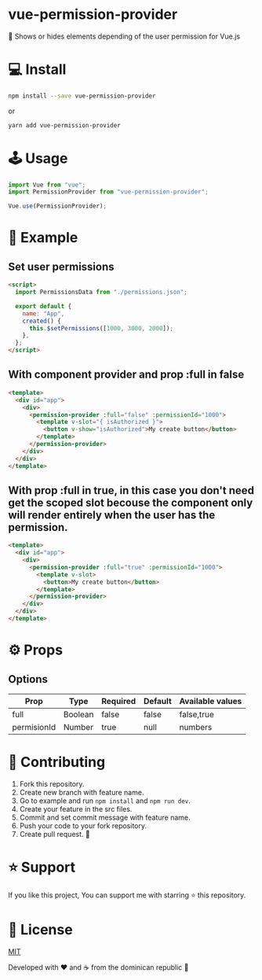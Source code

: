 # vue-permission-provider

🚪 Shows or hides elements depending of the user permission for Vue.js

# 💻 Install

```sh
npm install --save vue-permission-provider
```

or

```sh
yarn add vue-permission-provider
```

# 🕹 Usage

```javascript
import Vue from "vue";
import PermissionProvider from "vue-permission-provider";

Vue.use(PermissionProvider);
```

# 🔎 Example

## Set user permissions

```html
<script>
  import PermissionsData from "./permissions.json";

  export default {
    name: "App",
    created() {
      this.$setPermissions([1000, 3000, 2000]);
    },
  };
</script>
```

## With component provider and prop :full in false

```html
<template>
  <div id="app">
    <div>
      <permission-provider :full="false" :permissionId="1000">
        <template v-slot="{ isAuthorized }">
          <button v-show="isAuthorized">My create button</button>
        </template>
      </permission-provider>
    </div>
  </div>
</template>
```

## With prop :full in true, in this case you don't need get the scoped slot becouse the component only will render entirely when the user has the permission.

```html
<template>
  <div id="app">
    <div>
      <permission-provider :full="true" :permissionId="1000">
        <template v-slot>
          <button>My create button</button>
        </template>
      </permission-provider>
    </div>
  </div>
</template>
```

# ⚙️ Props

## Options

 <table>
 	<thead>
    <tr>
    <th>Prop</th>
    <th>Type</th>
    <th>Required</th>
    <th>Default</th>
    <th>Available values</th>
    </tr>
  </thead>
	<tbody>
    	<tr>
        <td>full</td>
        <td>Boolean</td>
        <td>false</td>
        <td>false</td>
        <td>false,true</td>
        </tr>
        <tr>
        <td>permisionId</td>
        <td>Number</td>
        <td>true</td>
        <td>null</td>
        <td>numbers</td>
        </tr>
    </tbody>
</table>

# 🤝 Contributing

1. Fork this repository.
2. Create new branch with feature name.
3. Go to example and run `npm install` and `npm run dev`.
4. Create your feature in the src files.
5. Commit and set commit message with feature name.
6. Push your code to your fork repository.
7. Create pull request. 🙂

# ⭐️ Support

If you like this project, You can support me with starring ⭐ this repository.

# 📄 License

[MIT](LICENSE)

Developed with ❤️ and ☕️ from the dominican republic 🌴
